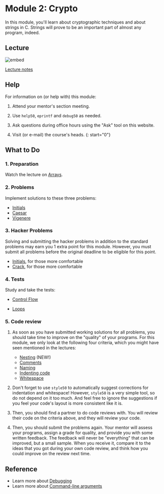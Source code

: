 # Module 2: Crypto

In this module, you'll learn about cryptographic techniques and about strings in C. Strings will prove to be an important part of almost any program, indeed.

## Lecture

![embed](https://www.youtube.com/embed/8PrOp9t0PyQ)

[Lecture notes](/lectures/arrays)

## Help

For information on (or help with) this module:

1. Attend your mentor's section meeting.

1. Use `help50`, `eprintf` and `debug50` as needed.

1. Ask questions during office hours using the "Ask" tool on this website.

1. Visit (or e-mail) the course's heads.
{: start="0"}


## What to Do

### 1. Preparation

Watch the lecture on [Arrays](/lectures/arrays).

### 2. Problems

Implement solutions to these three problems:

- [Initials](/problems/initials-less)
- [Caesar](/problems/caesar)
- [Vigenere](/problems/vigenere)

### 3. Hacker Problems

Solving and submitting the hacker problems in addition to the standard problems may earn you 1 extra point for this module. However, you must submit all problems before the original deadline to be eligible for this point.

- [Initials](/problems/initials-more), for those more comfortable
- [Crack](/problems/crack), for those more comfortable

### 4. Tests

Study and take the tests:

- [Control Flow](/exercises/control-flow)

- [Loops](/exercises/loops)

### 5. Code review

1. As soon as you have submitted working solutions for all problems, you should take time to improve on the "quality" of your programs. For this module, we only look at the following four criteria, which you might have seen mentioned in the lectures:

	- [Nesting](/quality/nesting) (NEW!)
    - [Comments](/quality/comments)
    - [Naming](/quality/naming)
    - [Indenting code](/quality/indentation)
    - [Whitespace](/quality/whitespace)

2. Don't forget to use `style50` to automatically suggest corrections for indentation and whitespace! However, `style50` is a very simple tool, so do not depend on it too much. And feel free to ignore the suggestions if you feel your code's layout is more consistent like it is.

3. Then, you should find a partner to do code reviews with. You will review their code on the criteria above, and they will review your code.

4. Then, you should submit the problems again. Your mentor will assess your programs, assign a grade for quality, and provide you with some written feedback. The feedback will never be "everything" that can be improved, but a small sample. When you receive it, compare it to the ideas that you got during your own code review, and think how you could improve on the review next time.

## Reference

- Learn more about [Debugging](https://www.youtube.com/embed/w4TAY2HPLEg)
- Learn more about [Command-line arguments](https://www.youtube.com/embed/AI6Ccfno6Pk)
